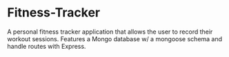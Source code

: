 # Fitness-Tracker
A personal fitness tracker application that allows the user to record their workout sessions. Features a Mongo database w/ a mongoose schema and handle routes with Express.
